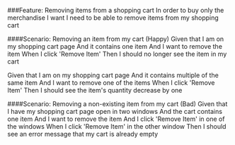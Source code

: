 
<!-- * I should be able to add, remove, and change quantities on items in my cart. -->
<!-- * I should be able to get back to item pages from the cart by clicking on individual cart item lines. -->
<!-- * I should be able to put in my address information to get shipping estimates. -->
<!-- * I should be able to add coupons, which are hopefully NOT expired. -->
<!-- * Pay attention to cases such as logging in (if I have items in my cart as an anonymous user, but also have cart items from a previous authenticated session) -->
<!-- * Pay attention to cases such as adding another item of the same SKU as others in my cart. -->


###Feature: Removing items from a shopping cart
  In order to buy only the merchandise I want
  I need to be able to remove items from my shopping cart


####Scenario: Removing an item from my cart (Happy)
  Given that I am on my shopping cart page
  And it contains one item
  And I want to remove the item
  When I click 'Remove Item'
  Then I should no longer see the item in my cart

  Given that I am on my shopping cart page
  And it contains multiple of the same item
  And I want to remove one of the items
  When I click 'Remove Item'
  Then I should see the item's quantity decrease by one


####Scenario: Removing a non-existing item from my cart (Bad)
  Given that I have my shopping cart page open in two windows
  And the cart contains one item
  And I want to remove the item
  And I click 'Remove Item' in one of the windows
  When I click 'Remove Item' in the other window
  Then I should see an error message that my cart is already empty